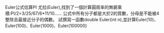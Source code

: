 Euler公式估算PI 
尤拉(Euler),找到了一個計算圓周率的無窮乘積:PI/2=3/25/67/6*11/10...... 
公式中所有分子都是大於2的質數，分母是不能被4整除且最接近分子的偶數。 
試撰寫一函數double Euler(int n),並計算Euler(10)、Euler(100)、Euler(1000)、Euler(100000) 
